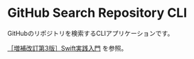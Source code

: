 # GitHub Search Repository CLI

GitHubのリポジトリを検索するCLIアプリケーションです。

[［増補改訂第3版］Swift実践入門](https://www.amazon.co.jp/dp/B086VVQ3DJ/ref=dp-kindle-redirect?_encoding=UTF8&btkr=1) を参照。
